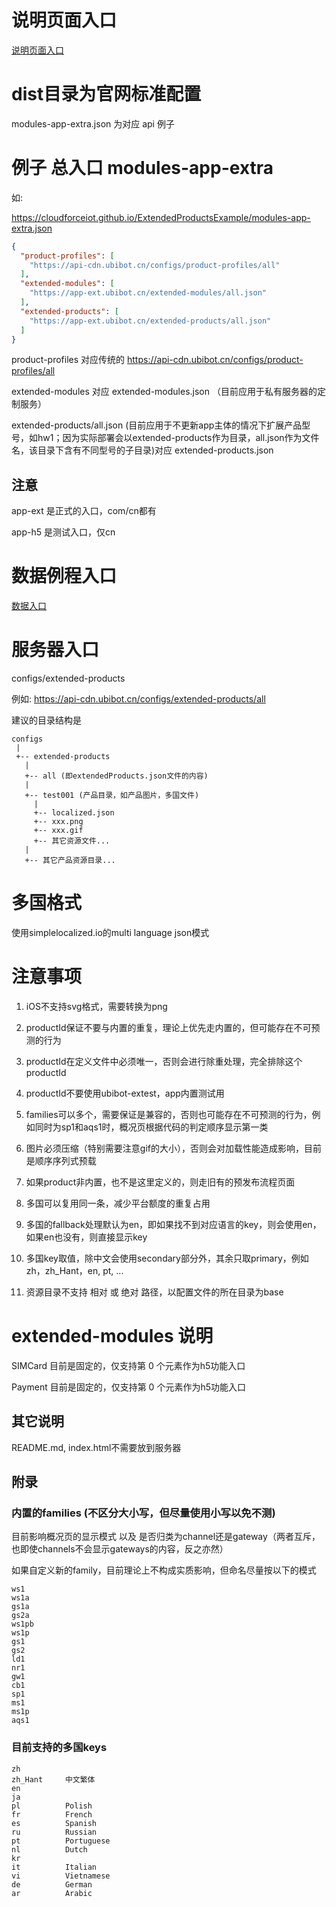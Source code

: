 # 说明页面入口

[说明页面入口](https://cloudforceiot.github.io/ExtendedProductsExample/)


# dist目录为官网标准配置

modules-app-extra.json 为对应 api 例子

# 例子 总入口 modules-app-extra

如:

https://cloudforceiot.github.io/ExtendedProductsExample/modules-app-extra.json

```json
{
  "product-profiles": [
    "https://api-cdn.ubibot.cn/configs/product-profiles/all"
  ],
  "extended-modules": [
    "https://app-ext.ubibot.cn/extended-modules/all.json"
  ],
  "extended-products": [
    "https://app-ext.ubibot.cn/extended-products/all.json"
  ]
}
```

product-profiles 对应传统的 https://api-cdn.ubibot.cn/configs/product-profiles/all

extended-modules 对应 extended-modules.json （目前应用于私有服务器的定制服务）

extended-products/all.json (目前应用于不更新app主体的情况下扩展产品型号，如hw1；因为实际部署会以extended-products作为目录，all.json作为文件名，该目录下含有不同型号的子目录)对应 extended-products.json


## 注意 

app-ext 是正式的入口，com/cn都有

app-h5 是测试入口，仅cn


# 数据例程入口

[数据入口](https://cloudforceiot.github.io/ExtendedProductsExample/extended-products/all.json)

# 服务器入口

configs/extended-products

例如: https://api-cdn.ubibot.cn/configs/extended-products/all

建议的目录结构是

```
configs
 |
 +-- extended-products
   |
   +-- all (即extendedProducts.json文件的内容)
   |
   +-- test001 (产品目录，如产品图片，多国文件)
     |
     +-- localized.json
     +-- xxx.png
     +-- xxx.gif
     +-- 其它资源文件...
   |   
   +-- 其它产品资源目录...
```
     
# 多国格式

使用simplelocalized.io的multi language json模式

# 注意事项

1. iOS不支持svg格式，需要转换为png

2. productId保证不要与内置的重复，理论上优先走内置的，但可能存在不可预测的行为

3. productId在定义文件中必须唯一，否则会进行除重处理，完全排除这个productId

4. productId不要使用ubibot-extest，app内置测试用

5. families可以多个，需要保证是兼容的，否则也可能存在不可预测的行为，例如同时为sp1和aqs1时，概况页根据代码的判定顺序显示第一类

6. 图片必须压缩（特别需要注意gif的大小），否则会对加载性能造成影响，目前是顺序序列式预载

7. 如果product非内置，也不是这里定义的，则走旧有的预发布流程页面

8. 多国可以复用同一条，减少平台额度的重复占用

9. 多国的fallback处理默认为en，即如果找不到对应语言的key，则会使用en，如果en也没有，则直接显示key

10. 多国key取值，除中文会使用secondary部分外，其余只取primary，例如 zh，zh_Hant，en, pt, ...

11. 资源目录不支持 相对 或 绝对 路径，以配置文件的所在目录为base


# extended-modules 说明

SIMCard 目前是固定的，仅支持第 0 个元素作为h5功能入口

Payment 目前是固定的，仅支持第 0 个元素作为h5功能入口


## 其它说明

README.md, index.html不需要放到服务器

## 附录

### 内置的families (不区分大小写，但尽量使用小写以免不测)

目前影响概况页的显示模式 以及 是否归类为channel还是gateway（两者互斥，也即使channels不会显示gateways的内容，反之亦然）

如果自定义新的family，目前理论上不构成实质影响，但命名尽量按以下的模式

```
ws1
ws1a
gs1a
gs2a
ws1pb
ws1p
gs1
gs2
ld1
nr1
gw1
cb1
sp1
ms1
ms1p
aqs1
```

### 目前支持的多国keys

```
zh          
zh_Hant     中文繁体
en          
ja
pl          Polish
fr          French
es          Spanish
ru          Russian
pt          Portuguese
nl          Dutch
kr          
it          Italian
vi          Vietnamese
de          German
ar          Arabic
```




